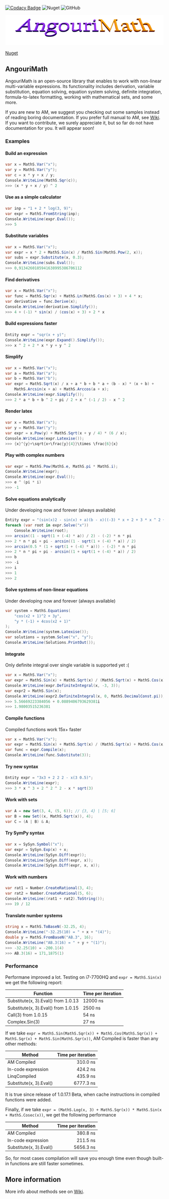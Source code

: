 [![Codacy Badge](https://api.codacy.com/project/badge/Grade/1e172cdf699645b59567032dd1ae5cab)](https://www.codacy.com/manual/Angourisoft/MathS?utm_source=github.com&amp;utm_medium=referral&amp;utm_content=Angourisoft/MathS&amp;utm_campaign=Badge_Grade)
![Nuget](https://img.shields.io/nuget/dt/AngouriMath?color=blue&label=NuGet%20installs&logoColor=blue)
![GitHub](https://img.shields.io/github/license/AngouriSoft/MathS?color=purple)

![alt text](./banner.png "Logo")

[Nuget](https://www.nuget.org/packages/AngouriMath "Link to .NET package repository")

## AngouriMath
AngouriMath is an open-source library that enables to work with non-linear 
multi-variable expressions. Its functionality includes derivation, 
variable substitution, equation solving, equation system solving, definite integration, 
formula-to-latex formatting, working with mathematical sets, and some more.

If you are new to AM, we suggest you checking out some samples instead of reading boring 
documentation. If you prefer full manual to AM, see [Wiki](https://github.com/asc-community/AngouriMath/wiki).
If you want to contribute, we surely appreciate it, but so far do not have documentation for
you. It will appear soon!

### Examples

#### Build an expression
```cs
var x = MathS.Var("x");
var y = MathS.Var("y");
var c = x * y + x / y;
Console.WriteLine(MathS.Sqr(c));
>>> (x * y + x / y) ^ 2
```

#### Use as a simple calculator
```cs
var inp = "1 + 2 * log(3, 9)";
var expr = MathS.FromString(inp);
Console.WriteLine(expr.Eval());
>>> 5
```

#### Substitute variables
```cs
var x = MathS.Var("x");
var expr = x * 2 + MathS.Sin(x) / MathS.Sin(MathS.Pow(2, x));
var subs = expr.Substitute(x, 0.3);
Console.WriteLine(subs.Eval());
>>> 0,9134260185941638995386706112
```

#### Find derivatives
```cs
var x = MathS.Var("x");
var func = MathS.Sqr(x) + MathS.Ln(MathS.Cos(x) + 3) + 4 * x;
var derivative = func.Derive(x);
Console.WriteLine(derivative.Simplify());
>>> 4 + (-1) * sin(x) / (cos(x) + 3) + 2 * x
```

#### Build expressions faster
```cs
Entity expr = "sqr(x + y)";
Console.WriteLine(expr.Expand().Simplify());
>>> x ^ 2 + 2 * x * y + y ^ 2
```

#### Simplify
```cs
var x = MathS.Var("x");
var a = MathS.Var("a");
var b = MathS.Var("b");
var expr = MathS.Sqrt(x) / x + a * b + b * a + (b - x) * (x + b) + 
    MathS.Arcsin(x + a) + MathS.Arccos(a + x);
Console.WriteLine(expr.Simplify());
>>> 2 * a * b + b ^ 2 + pi / 2 + x ^ (-1 / 2) - x ^ 2
```

#### Render latex
```cs
var x = MathS.Var("x");
var y = MathS.Var("y");
var expr = x.Pow(y) + MathS.Sqrt(x + y / 4) * (6 / x);
Console.WriteLine(expr.Latexise());
>>> {x}^{y}+\sqrt{x+\frac{y}{4}}\times \frac{6}{x}
```

#### Play with complex numbers
```cs
var expr = MathS.Pow(MathS.e, MathS.pi * MathS.i);
Console.WriteLine(expr);
Console.WriteLine(expr.Eval());
>>> e ^ (pi * i)
>>> -1
```

#### Solve equations analytically
Under developing now and forever (always available)
```cs
Entity expr = "(sin(x)2 - sin(x) + a)(b - x)((-3) * x + 2 + 3 * x ^ 2 + (x + (-3)) * x ^ 3)";
foreach (var root in expr.Solve("x"))
    Console.WriteLine(root);
>>> arcsin((1 - sqrt(1 + (-4) * a)) / 2) - (-2) * n * pi
>>> 2 * n * pi + pi - arcsin((1 - sqrt(1 + (-4) * a)) / 2)
>>> arcsin(0.5 * (1 + sqrt(1 + (-4) * a))) - (-2) * n * pi
>>> 2 * n * pi + pi - arcsin((1 + sqrt(1 + (-4) * a)) / 2)
>>> b
>>> -i
>>> i
>>> 1
>>> 2
```

#### Solve systems of non-linear equations
Under developing now and forever (always available)
```cs
var system = MathS.Equations(
    "cos(x2 + 1)^2 + 3y",
    "y * (-1) + 4cos(x2 + 1)"
);
Console.WriteLine(system.Latexise());
var solutions = system.Solve("x", "y");
Console.WriteLine(Solutions.PrintOut());
```

#### Integrate
Only definite integral over single variable is supported yet :(
```cs
var x = MathS.Var("x");
var expr = MathS.Sin(x) + MathS.Sqrt(x) / (MathS.Sqrt(x) + MathS.Cos(x)) + MathS.Pow(x, 3);
Console.WriteLine(expr.DefiniteIntegral(x, -3, 3));
var expr2 = MathS.Sin(x);
Console.WriteLine(expr2.DefiniteIntegral(x, 0, MathS.DecimalConst.pi));
>>> 5.56669223384056 + 0.0889406793629381i
>>> 1.98003515236381
```

#### Compile functions
Compiled functions work 15x+ faster
```cs
var x = MathS.Var("x");
var expr = MathS.Sin(x) + MathS.Sqrt(x) / (MathS.Sqrt(x) + MathS.Cos(x)) + MathS.Pow(x, 3);
var func = expr.Compile(x);
Console.WriteLine(func.Substitute(3));
```

#### Try new syntax
```cs
Entity expr = "3x3 + 2 2 2 - x(3 0.5)";
Console.WriteLine(expr);
>>> 3 * x ^ 3 + 2 ^ 2 ^ 2 - x * sqrt(3)
```

#### Work with sets
```cs
var A = new Set(3, 4, (5, 6)); // {3, 4} | [5; 6]
var B = new Set((x, MathS.Sqrt(x)), 4);
var C = (A | B) & A;
```

#### Try SymPy syntax
```cs
var x = SySyn.Symbol("x");
var expr = SySyn.Exp(x) + x;
Console.WriteLine(SySyn.Diff(expr));
Console.WriteLine(SySyn.Diff(expr, x));
Console.WriteLine(SySyn.Diff(expr, x, x));
```

#### Work with numbers
```cs
var rat1 = Number.CreateRational(3, 4);
var rat2 = Number.CreateRational(5, 6);
Console.WriteLine((rat1 + rat2).ToString());
>>> 19 / 12
```

#### Translate number systems
```cs
string x = MathS.ToBaseN(-32.25, 4);
Console.WriteLine("-32.25(10) = " + x + "(4)");
double y = MathS.FromBaseN("AB.3", 16);
Console.WriteLine("AB.3(16) = " + y + "(1)");
>>> -32.25(10) = -200.1(4)
>>> AB.3(16) = 171,1875(1)
```

### Performance
Performane improved a lot. Testing on i7-7700HQ and ```expr = MathS.Sin(x)``` we get the following report:

| Function                             | Time per iteration              |
| ------------------------------------ | ------------------------------- |
| Substitute(x, 3).Eval() from 1.0.13  | 12000 ns                        |
| Substitute(x, 3).Eval() from 1.0.15  | 2500 ns                         |
| Call(3) from 1.0.15                  | 54 ns                           |
| Complex.Sin(3)                       | 27 ns                           |

If we take ```expr = MathS.Sin(MathS.Sqr(x)) + MathS.Cos(MathS.Sqr(x)) + MathS.Sqr(x) + MathS.Sin(MathS.Sqr(x))```, AM Compiled
is faster than any other methods:

| Method                   | Time per iteration |
|------------------------- |-------------------:|
| AM Compiled              |  310.0 ns          |
| In-code expression       |  424.2 ns          |
| LinqCompiled             |  435.9 ns          |
| Substitute(x, 3).Eval()  | 6777.3 ns          |

It is true since release of 1.0.17.1 Beta, when cache instructions in compiled functions were added.

Finally, if we take ```expr = (MathS.Log(x, 3) + MathS.Sqr(x)) * MathS.Sin(x + MathS.Cosec(x))```, 
we get the following performance

| Method                   | Time per iteration |
|--------------------------|-------------------:|
| AM Compiled              |  380.8 ns          |
| In-code expression       |  211.5 ns          |
| Substitute(x, 3).Eval()  | 5656.3 ns          |

So, for most cases compilation will save you enough time even though built-in functions are 
still faster sometimes.

## More information

More info about methods see on [Wiki](https://github.com/asc-community/AngouriMath/wiki).
